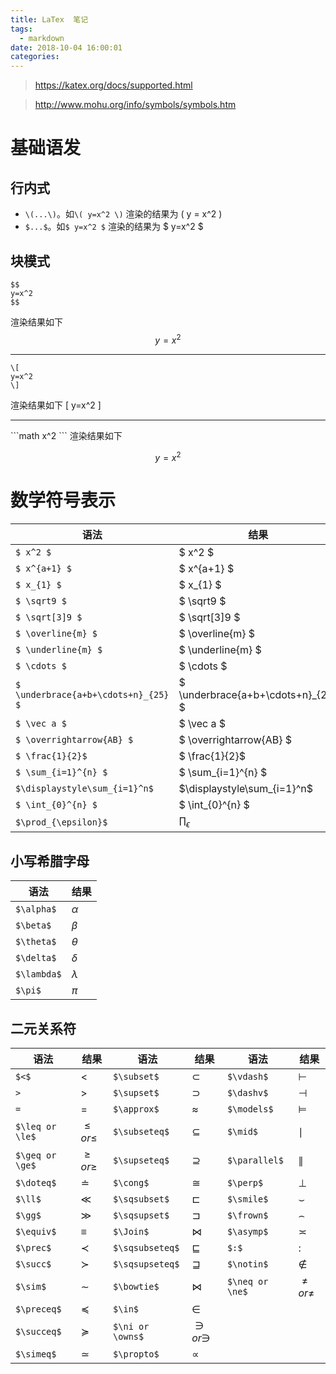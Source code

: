 ```yaml
---
title: LaTex  笔记
tags:
  - markdown
date: 2018-10-04 16:00:01
categories:
---
```



> https://katex.org/docs/supported.html

> http://www.mohu.org/info/symbols/symbols.htm

# 基础语发
## 行内式
  - `\(...\)`。如`\( y=x^2 \)` 渲染的结果为 \( y = x^2 \)
  - `$...$`。如`$ y=x^2 $` 渲染的结果为 $ y=x^2 $

## 块模式

```
$$
y=x^2
$$
```
渲染结果如下
$$
y=x^2
$$

---

```
\[
y=x^2
\]
```
渲染结果如下
\[
y=x^2
\]

---

\```math
x^2
\```
渲染结果如下
```math
y=x^2
```

# 数学符号表示

| 语法 | 结果 |
| - | - |
| `$ x^2 $` | $ x^2 $ |
| `$ x^{a+1} $` | $ x^{a+1} $ |
| `$ x_{1} $` | $ x_{1} $ |
| `$ \sqrt9 $` | $ \sqrt9 $ |
|`$ \sqrt[3]9 $` | $ \sqrt[3]9 $ |
| `$ \overline{m} $` | $ \overline{m} $ |
| `$ \underline{m} $` | $ \underline{m} $ |
| `$ \cdots $` | $ \cdots $ |
| `$ \underbrace{a+b+\cdots+n}_{25} $` | $ \underbrace{a+b+\cdots+n}_{25} $ |
| `$ \vec a $` | $ \vec a $ |
| `$ \overrightarrow{AB} $` | $ \overrightarrow{AB} $ |
| `$ \frac{1}{2}$` | $ \frac{1}{2}$ |
| `$ \sum_{i=1}^{n} $` | $ \sum_{i=1}^{n} $ |
|`$\displaystyle\sum_{i=1}^n$`|$\displaystyle\sum_{i=1}^n$|
| `$ \int_{0}^{n} $` | $ \int_{0}^{n} $ |
| `$\prod_{\epsilon}$` | $\prod_{\epsilon}$ |

## 小写希腊字母

| 语法 | 结果 |
| - | - |
| `$\alpha$` | $\alpha$ |
| `$\beta$` | $\beta$ |
| `$\theta$`|$\theta$ |
| `$\delta$`|$\delta$ |
| `$\lambda$`|$\lambda$|
|`$\pi$`| $\pi$ |

## 二元关系符

|语法|结果|语法| 结果 |语法|结果|
|-|-|-|-|-|-|
|`$<$`|$<$|`$\subset$`|$\subset$|`$\vdash$`|$\vdash$|
|`>`|$>$|`$\supset$`|$\supset$|`$\dashv$`|$\dashv$|
|`=`|$=$|`$\approx$`|$\approx$|`$\models$`|$\models$|
|`$\leq or \le$`|$\leq or \le$|`$\subseteq$`|$\subseteq$|`$\mid$`|$\mid$|
|`$\geq or \ge$`|$\geq or \ge$|`$\supseteq$`|$\supseteq$|`$\parallel$`|$\parallel$|
|`$\doteq$`|$\doteq$|`$\cong$`|$\cong$|`$\perp$`|$\perp$|
|`$\ll$`|$\ll$|`$\sqsubset$`|$\sqsubset$|`$\smile$`|$\smile$|
|`$\gg$`|$\gg$|`$\sqsupset$`|$\sqsupset$|`$\frown$`|$\frown$|
|`$\equiv$`|$\equiv$|`$\Join$`|$\Join$|`$\asymp$`|$\asymp$|
|`$\prec$`|$\prec$|`$\sqsubseteq$`|$\sqsubseteq$|`$:$`|$:$|
|`$\succ$`|$\succ$|`$\sqsupseteq$`|$\sqsupseteq$|`$\notin$`|$\notin$|
|`$\sim$`|$\sim$|`$\bowtie$`|$\bowtie$|`$\neq or \ne$`|$\neq or \ne$|
|`$\preceq$`|$\preceq$|`$\in$`|$\in$|
|`$\succeq$`|$\succeq$|`$\ni or \owns$`|$\ni or \owns$|
|`$\simeq$`|$\simeq$|`$\propto$`|$\propto$|

